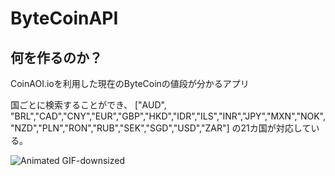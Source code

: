 # ByteCoinAPI

## 何を作るのか？
CoinAOI.ioを利用した現在のByteCoinの値段が分かるアプリ

国ごとに検索することができ、 ["AUD", "BRL","CAD","CNY","EUR","GBP","HKD","IDR","ILS","INR","JPY","MXN","NOK","NZD","PLN","RON","RUB","SEK","SGD","USD","ZAR"]
の21カ国が対応している。

![Animated GIF-downsized](https://user-images.githubusercontent.com/44314610/129511043-adcf559b-f6e4-4e29-9597-63b289f05a3f.gif)


